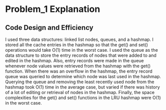 # Problem_1 Explanation

## Code Design and Efficiency
I used three data structures: linked list nodes, queues, and a hashmap. I stored all the cache entries in the hashmap so that the get() and set() operations would take O(1) time in the worst case. I used the queue as the data structure to store the entry records of nodes that were added to and edited in the hashmap. Also, entry records were made in the queue whenever node values were retrieved from the hashmap with the get() function. When there was an overflow in the hashmap, the entry record queue was queried to determine which node was last used in the hashmap. Querying the queue and removing the least recently used node from the hashmap took O(1) time in the average case, but varied if there was history of a lot of editing or retrieval of nodes in the hashmap. Finally, the space complexities for the get() and set() functions in the LRU hashmap were O(1) in the worst case.
